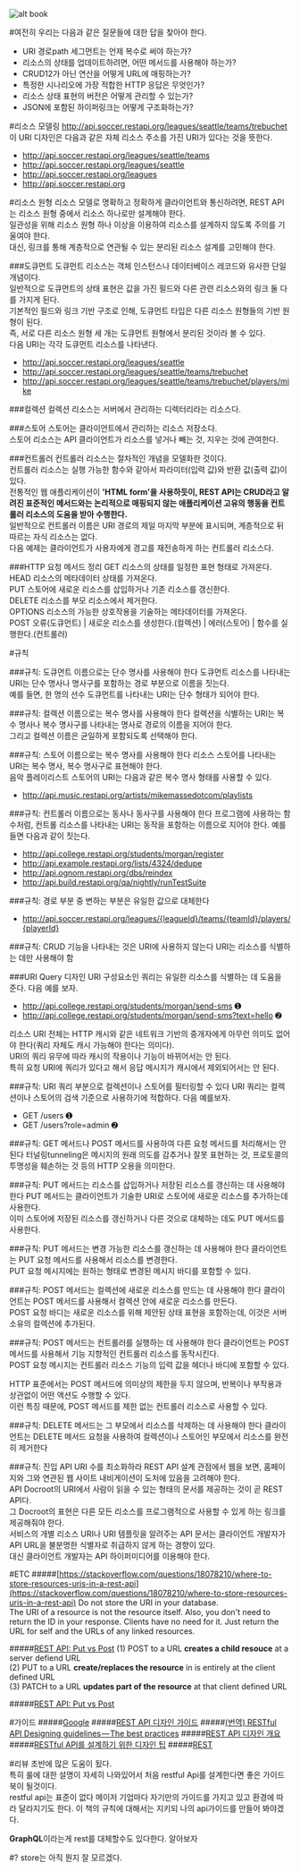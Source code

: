 ![alt book](http://image.yes24.com/momo/TopCate251/MidCate007/25061723.jpg)

#여전히 우리는 다음과 같은 질문들에 대한 답을 찾아야 한다.
- URI 경로path 세그먼트는 언제 복수로 써야 하는가?  
- 리소스의 상태를 업데이트하려면, 어떤 메서드를 사용해야 하는가?  
- CRUD12가 아닌 연산을 어떻게 URL에 매핑하는가?  
- 특정한 시나리오에 가장 적합한 HTTP 응답은 무엇인가?  
- 리소스 상태 표현의 버전은 어떻게 관리할 수 있는가?  
- JSON에 포함된 하이퍼링크는 어떻게 구조화하는가?  

#리소스 모델링
http://api.soccer.restapi.org/leagues/seattle/teams/trebuchet  
이 URI 디자인은 다음과 같은 자체 리소스 주소를 가진 URI가 있다는 것을 뜻한다.  

- http://api.soccer.restapi.org/leagues/seattle/teams  
- http://api.soccer.restapi.org/leagues/seattle  
- http://api.soccer.restapi.org/leagues  
- http://api.soccer.restapi.org  

#리소스 원형
리소스 모델로 명확하고 정확하게 클라이언트와 통신하려면, REST API는 리소스 원형 중에서 리소스 하나로만 설계해야 한다.   
일관성을 위해 리소스 원형 하나 이상을 이용하여 리소스를 설계하지 않도록 주의를 기울여야 한다.  
대신, 링크를 통해 계층적으로 연관될 수 있는 분리된 리소스 설계를 고민해야 한다.

###도큐먼트
도큐먼트 리소스는 객체 인스턴스나 데이터베이스 레코드와 유사한 단일 개념이다.  
일반적으로 도큐먼트의 상태 표현은 값을 가진 필드와 다른 관련 리소스와의 링크 둘 다를 가지게 된다.  
기본적인 필드와 링크 기반 구조로 인해, 도큐먼트 타입은 다른 리소스 원형들의 기반 원형이 된다.  
즉, 서로 다른 리소스 원형 세 개는 도큐먼트 원형에서 분리된 것이라 볼 수 있다.  
다음 URI는 각각 도큐먼트 리소스를 나타낸다.  

- http://api.soccer.restapi.org/leagues/seattle  
- http://api.soccer.restapi.org/leagues/seattle/teams/trebuchet  
- http://api.soccer.restapi.org/leagues/seattle/teams/trebuchet/players/mike  

###컬렉션
컬렉션 리소스는 서버에서 관리하는 디렉터리라는 리소스다.

###스토어
스토어는 클라이언트에서 관리하는 리소스 저장소다.   
스토어 리소스는 API 클라이언트가 리소스를 넣거나 빼는 것, 지우는 것에 관여한다.

###컨트롤러
컨트롤러 리소스는 절차적인 개념을 모델화한 것이다.  
컨트롤러 리소스는 실행 가능한 함수와 같아서 파라미터(입력 값)와 반환 값(출력 값)이 있다.  
전통적인 웹 애플리케이션이 **'HTML form'을 사용하듯이, REST API는 CRUD라고 알려진 표준적인 메서드와는 논리적으로 매핑되지 않는 애플리케이션 고유의 행동을 컨트롤러 리소스의 도움을 받아 수행한다.**   
일반적으로 컨트롤러 이름은 URI 경로의 제일 마지막 부분에 표시되며, 계층적으로 뒤따르는 자식 리소스는 없다.   
다음 예제는 클라이언트가 사용자에게 경고를 재전송하게 하는 컨트롤러 리소스다.

###HTTP 요청 메서드 정리
GET 리소스의 상태를 일정한 표현 형태로 가져온다.  
HEAD 리소스의 메타데이터 상태를 가져온다.  
PUT 스토어에 새로운 리소스를 삽입하거나 기존 리소스를 갱신한다.  
DELETE 리소스를 부모 리소스에서 제거한다.  
OPTIONS 리소스의 가능한 상호작용을 기술하는 메타데이터를 가져온다.   
POST 오류(도큐먼트) | 새로운 리소스를 생성한다.(컬렉션) | 에러(스토어) | 함수를 실행한다.(컨트롤러)



#규칙

###규칙: 도큐먼트 이름으로는 단수 명사를 사용해야 한다
도큐먼트 리소스를 나타내는 URI는 단수 명사나 명사구를 포함하는 경로 부분으로 이름을 짓는다.  
예를 들면, 한 명의 선수 도큐먼트를 나타내는 URI는 단수 형태가 되어야 한다.

###규칙: 컬렉션 이름으로는 복수 명사를 사용해야 한다
컬렉션을 식별하는 URI는 복수 명사나 복수 명사구를 나타내는 명사로 경로의 이름을 지어야 한다.  
그리고 컬렉션 이름은 균일하게 포함되도록 선택해야 한다.

###규칙: 스토어 이름으로는 복수 명사를 사용해야 한다
리소스 스토어를 나타내는 URI는 복수 명사, 복수 명사구로 표현해야 한다.  
음악 플레이리스트 스토어의 URI는 다음과 같은 복수 명사 형태를 사용할 수 있다.  

- http://api.music.restapi.org/artists/mikemassedotcom/playlists

###규칙: 컨트롤러 이름으로는 동사나 동사구를 사용해야 한다
프로그램에 사용하는 함수처럼, 컨트롤 리소스를 나타내는 URI는 동작을 포함하는 이름으로 지어야 한다. 예를 들면 다음과 같이 짓는다.  

- http://api.college.restapi.org/students/morgan/register  
- http://api.example.restapi.org/lists/4324/dedupe  
- http://api.ognom.restapi.org/dbs/reindex  
- http://api.build.restapi.org/qa/nightly/runTestSuite  

###규칙: 경로 부분 중 변하는 부분은 유일한 값으로 대체한다
- http://api.soccer.restapi.org/leagues/{leagueId}/teams/{teamId}/players/{playerId}

###규칙: CRUD 기능을 나타내는 것은 URI에 사용하지 않는다
URI는 리소스를 식별하는 데만 사용해야 함

###URI Query 디자인
URI 구성요소인 쿼리는 유일한 리소스를 식별하는 데 도움을 준다. 다음 예를 보자. 
 
- http://api.college.restapi.org/students/morgan/send-sms ➊  
- http://api.college.restapi.org/students/morgan/send-sms?text=hello ➋  

리소스 URI 전체는 HTTP 캐시와 같은 네트워크 기반의 중개자에게 아무런 의미도 없어야 한다(쿼리 자체도 캐시 가능해야 한다는 의미다).  
URI의 쿼리 유무에 따라 캐시의 작용이나 기능이 바뀌어서는 안 된다.  
특히 요청 URI에 쿼리가 있다고 해서 응답 메시지가 캐시에서 제외되어서는 안 된다.


###규칙: URI 쿼리 부분으로 컬렉션이나 스토어를 필터링할 수 있다
URI 쿼리는 컬렉션이나 스토어의 검색 기준으로 사용하기에 적합하다. 다음 예를보자.  

- GET /users ➊   
- GET /users?role=admin ➋  


###규칙: GET 메서드나 POST 메서드를 사용하여 다른 요청 메서드를 처리해서는 안 된다
터널링tunneling은 메시지의 원래 의도를 감추거나 잘못 표현하는 것, 프로토콜의 투명성을 훼손하는 것 등의 HTTP 오용을 의미한다.


###규칙: PUT 메서드는 리소스를 삽입하거나 저장된 리소스를 갱신하는 데 사용해야 한다
PUT 메서드는 클라이언트가 기술한 URI로 스토어에 새로운 리소스를 추가하는데 사용한다.  
이미 스토어에 저장된 리소스를 갱신하거나 다른 것으로 대체하는 데도 PUT 메서드를 사용한다. 


###규칙: PUT 메서드는 변경 가능한 리소스를 갱신하는 데 사용해야 한다
클라이언트는 PUT 요청 메서드를 사용해서 리소스를 변경한다.  
PUT 요청 메시지에는 원하는 형태로 변경된 메시지 바디를 포함할 수 있다.


###규칙: POST 메서드는 컬렉션에 새로운 리소스를 만드는 데 사용해야 한다
클라이언트는 POST 메서드를 사용해서 컬렉션 안에 새로운 리소스를 만든다.  
POST 요청 바디는 새로운 리소스를 위해 제안된 상태 표현을 포함하는데, 이것은 서버 소유의 컬렉션에 추가된다.



###규칙: POST 메서드는 컨트롤러를 실행하는 데 사용해야 한다
클라이언트는 POST 메서드를 사용해서 기능 지향적인 컨트롤러 리소스를 동작시킨다.  
POST 요청 메시지는 컨트롤러 리소스 기능의 입력 값을 헤더나 바디에 포함할 수 있다.

HTTP 표준에서는 POST 메서드에 의미상의 제한을 두지 않으며, 반복이나 부작용과 상관없이 어떤 액션도 수행할 수 있다.  
이런 특징 때문에, POST 메서드를 제한 없는 컨트롤러 리소스로 사용할 수 있다.

###규칙: DELETE 메서드는 그 부모에서 리소스를 삭제하는 데 사용해야 한다
클라이언트는 DELETE 메서드 요청을 사용하여 컬렉션이나 스토어인 부모에서 리소스를 완전히 제거한다

###규칙: 진입 API URI 수를 최소화하라
REST API 설계 관점에서 웹을 보면, 홈페이지와 그와 연관된 웹 사이트 내비게이션이 도처에 있음을 고려해야 한다.  
API Docroot의 URI에서 사람이 읽을 수 있는 형태의 문서를 제공하는 것이 곧 REST API다.  
그 Docroot의 표현은 다른 모든 리소스를 프로그램적으로 사용할 수 있게 하는 링크를 제공해줘야 한다.  
서비스의 개별 리소스 URI나 URI 템플릿을 알려주는 API 문서는 클라이언트 개발자가 API URL을 불분명한 식별자로 취급하지 않게 하는 경향이 있다.  
대신 클라이언트 개발자는 API 하이퍼미디어를 이용해야 한다.




#ETC
#####[https://stackoverflow.com/questions/18078210/where-to-store-resources-uris-in-a-rest-api](https://stackoverflow.com/questions/18078210/where-to-store-resources-uris-in-a-rest-api)
Do not store the URI in your database.  
The URI of a resource is not the resource itself. Also, you don't need to return the ID in your response. Clients have no need for it. Just return the URL for self and the URLs of any linked resources.

#####[REST API: Put vs Post](http://1ambda.github.io/javascripts/rest-api-put-vs-post/)
(1) POST to a URL **creates a child resouce** at a server defiend URL  
(2) PUT to a URL **create/replaces the resource** in is entirely at the client defined URL  
(3) PATCH to a URL **updates part of the resource** at that client defined URL  


#####[REST API: Put vs Post](https://1ambda.github.io/javascripts/rest-api-put-vs-post/)




#가이드
#####[Google](https://cloud.google.com/apis/design/)
#####[REST API 디자인 가이드](http://bcho.tistory.com/914)
#####[(번역) RESTful API Designing guidelines — The best practices](https://wayhome25.github.io/etc/2017/11/26/restful-api-designing-guidelines/)
#####[REST API 디자인 개요](https://www.slideshare.net/nexusz99/rest-api-48600643)
#####[RESTful API를 설계하기 위한 디자인 팁](https://spoqa.github.io/2013/06/11/more-restful-interface.html)
#####[REST](https://slides.com/eungjun/rest#/)




#리뷰
초반에 많은 도움이 됬다.   
특히 룰에 대한 설명이 자세히 나와있어서 처음 restful Api를 설계한다면 좋은 가이드 북이 될것이다.  
restful api는 표준이 없다 메이저 기업마다 자기만의 가이드를 가지고 있고 환경에 따라 달라지기도 한다. 이 책의 규칙에 대해서는 지키되 나의 api가이드를 만들어 봐야겠다.

**GraphQL**이라는게 rest를 대체할수도 있다한다. 알아보자



#?
store는 아직 뭔지 잘 모르겠다.

